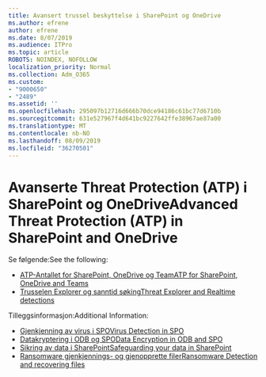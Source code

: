 ```yaml
---
title: Avansert trussel beskyttelse i SharePoint og OneDrive
ms.author: efrene
author: efrene
ms.date: 8/07/2019
ms.audience: ITPro
ms.topic: article
ROBOTS: NOINDEX, NOFOLLOW
localization_priority: Normal
ms.collection: Adm_O365
ms.custom:
- "9000650"
- "2489"
ms.assetid: ''
ms.openlocfilehash: 295097b12716d666b70dce94186c61bc77d6710b
ms.sourcegitcommit: 631e527967f4d641bc9227642ffe38967ae87a00
ms.translationtype: MT
ms.contentlocale: nb-NO
ms.lasthandoff: 08/09/2019
ms.locfileid: "36270501"
---
```

# <a name="advanced-threat-protection-atp-in-sharepoint-and-onedrive"></a><span data-ttu-id="e6dfa-102">Avanserte Threat Protection (ATP) i SharePoint og OneDrive</span><span class="sxs-lookup"><span data-stu-id="e6dfa-102">Advanced Threat Protection (ATP) in SharePoint and OneDrive</span></span>

<span data-ttu-id="e6dfa-103">Se følgende:</span><span class="sxs-lookup"><span data-stu-id="e6dfa-103">See the following:</span></span>
- [<span data-ttu-id="e6dfa-104">ATP-Antallet for SharePoint, OneDrive og Team</span><span class="sxs-lookup"><span data-stu-id="e6dfa-104">ATP for SharePoint, OneDrive and Teams</span></span>](https://docs.microsoft.com/office365/securitycompliance/atp-for-spo-odb-and-teams)
- [<span data-ttu-id="e6dfa-105">Trusselen Explorer og sanntid søking</span><span class="sxs-lookup"><span data-stu-id="e6dfa-105">Threat Explorer and Realtime detections</span></span>](https://docs.microsoft.com/office365/securitycompliance/threat-explorer-views)


<span data-ttu-id="e6dfa-106">Tilleggsinformasjon:</span><span class="sxs-lookup"><span data-stu-id="e6dfa-106">Additional Information:</span></span>

- [<span data-ttu-id="e6dfa-107">Gjenkjenning av virus i SPO</span><span class="sxs-lookup"><span data-stu-id="e6dfa-107">Virus Detection in SPO</span></span>](https://docs.microsoft.com/office365/securitycompliance/virus-detection-in-spo)</br>
- [<span data-ttu-id="e6dfa-108">Datakryptering i ODB og SPO</span><span class="sxs-lookup"><span data-stu-id="e6dfa-108">Data Encryption in ODB and SPO</span></span>](https://docs.microsoft.com/office365/securitycompliance/data-encryption-in-odb-and-spo)</br>
- [<span data-ttu-id="e6dfa-109">Sikring av data i SharePoint</span><span class="sxs-lookup"><span data-stu-id="e6dfa-109">Safeguarding your data in SharePoint</span></span>](https://docs.microsoft.com/sharepoint/safeguarding-your-data)</br>
- [<span data-ttu-id="e6dfa-110">Ransomware gjenkjennings- og gjenopprette filer</span><span class="sxs-lookup"><span data-stu-id="e6dfa-110">Ransomware Detection and recovering files</span></span>](https://support.office.com/article/Ransomware-detection-and-recovering-your-files-0d90ec50-6bfd-40f4-acc7-b8c12c73637f)